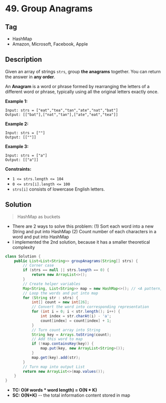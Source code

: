# 49. Group Anagrams

## Tag

- HashMap
- Amazon, Microsoft, Facebook, Apple

## Description 

Given an array of strings `strs`, group **the anagrams** together. You can return the answer in **any order**.

An **Anagram** is a word or phrase formed by rearranging the letters of a different word or phrase, typically using all the original letters exactly once.

 

**Example 1:**

```
Input: strs = ["eat","tea","tan","ate","nat","bat"]
Output: [["bat"],["nat","tan"],["ate","eat","tea"]]
```

**Example 2:**

```
Input: strs = [""]
Output: [[""]]
```

**Example 3:**

```
Input: strs = ["a"]
Output: [["a"]]
```

**Constraints:**

- `1 <= strs.length <= 104`
- `0 <= strs[i].length <= 100`
- `strs[i]` consists of lowercase English letters.



## Solution

> HashMap as buckets

- There are 2 ways to solve this problem: (1) Sort each word into a new String and put into HashMap (2) Count number of each characters in a word and put into HashMap
- I implemented the 2nd solution, because it has a smaller theoretical complexity



```java
class Solution {
    public List<List<String>> groupAnagrams(String[] strs) {
        // Corner case
        if (strs == null || strs.length == 0) {
            return new ArrayList<>();
        }
        // Create helper variables
        Map<String, List<String>> map = new HashMap<>(); // <A pattern, corresponding words>
        // Loop the words and put into map
        for (String str : strs) {
            int[] count = new int[26];
            // Convert the word into corresponding representation
            for (int i = 0; i < str.length(); i++) {
                int index = str.charAt(i) - 'a';
                count[index] = count[index] + 1;
            }
            // Turn count array into String
            String key = Arrays.toString(count);
            // Add this word to map
            if (!map.containsKey(key)) {
                map.put(key, new ArrayList<String>());
            }
            map.get(key).add(str);
        }
        // Turn map into output List
        return new ArrayList<>(map.values());
    }
}
```

- **TC: O(# words * word length) = O(N * K)**
- **SC: O(N*K)** -- the total information content stored in map